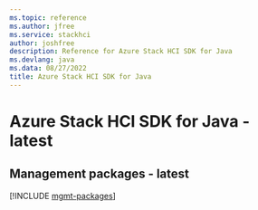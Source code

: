 ```yaml
---
ms.topic: reference
ms.author: jfree
ms.service: stackhci
author: joshfree
description: Reference for Azure Stack HCI SDK for Java
ms.devlang: java
ms.data: 08/27/2022
title: Azure Stack HCI SDK for Java
---
```

# Azure Stack HCI SDK for Java - latest

## Management packages - latest
[!INCLUDE [mgmt-packages](stack-hci-mgmt-index.md)]